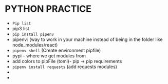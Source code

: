 # PYTHON PRACTICE 

- `Pip list`
- pip3 list
- `pip install pipenv`
- pipenv: (way to work in your machine instead of being in the folder like node_modules/react)
- `pipenv shell` (Create environment pipfile)
- pypi – where we get modules from
- add colors to pipFile (toml)- pip -> pip requirements
- `pipenv install requests` (add requests modules)
- 
- 
